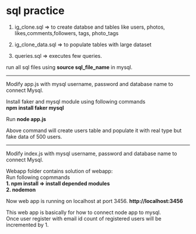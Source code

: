# sql practice

1) ig_clone.sql => to create databse and tables like users, photos, likes,comments,followers, tags, photo_tags

2) ig_clone_data.sql => to populate tables with large dataset

3) queries.sql => executes few queries.

run all sql files using **source sql_file_name** in mysql.  

---------------------------------------------------------------------------------------------------------------------------
Modify app.js with mysql username, password and database name to connect Mysql.  

Install faker and mysql module using following commands  
**npm install faker mysql**  

Run **node app.js**  

Above command will create users table and populate it with real type but fake data of 500 users.  

-----------------------------------------------------------------------------------------------------------------------------

Modify index.js with mysql username, password and database name to connect Mysql.  

Webapp folder contains solution of webapp:  
Run following copmmands  
**1. npm install => install depended modules  
2. nodemon**

Now web app is running on localhost at port 3456. **http://localhost:3456**

This web app is basically for how to connect node app to mysql.  
Once user register with email id count of registered users will be incremented by 1.  












